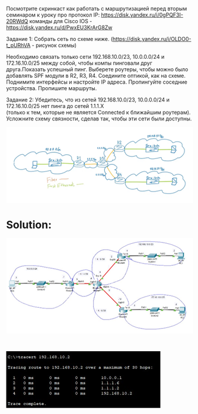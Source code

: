Посмотрите скринкаст как работать с маршрутизацией перед вторым семинаром к уроку про протокол IP: https://disk.yandex.ru/i/0gPQF3I-20RWdQ
команды для Cisco IOS - https://disk.yandex.ru/d/PwxEU3KrArG8Zw

Задание 1:
Собрать сеть по схеме ниже.
(https://disk.yandex.ru/i/OLDO0-t_pURhVA - рисунок схемы)

Необходимо связать только сети 192.168.10.0/23, 10.0.0.0/24 и 172.16.10.0/25 между собой, чтобы компы пинговали друг друга.Показать успешный пинг.
Выберете роутеры, чтобы можно было добавлять SPF модули в R2, R3, R4. Соедините оптикой, как на схеме.
Поднимите интерфейсы и настройте IP адреса.
Пропингуйте соседние устройства.
Пропишите маршруты.

Задание 2:
Убедитесь, что из сетей 192.168.10.0/23, 10.0.0.0/24 и 172.16.10.0/25 нет пинга до сетей 1.1.1.Х <br>
(только к тем, которые не является Connected к ближайшим роутерам). Усложните схему связности, сделав так, чтобы эти сети были доступны.

![img.png](img.png)

# Solution:


![Classwork_img_1.jpg](Classwork_img_1.jpg)

<br>

![Classwork_img_2.jpg](Classwork_img_2.jpg)
